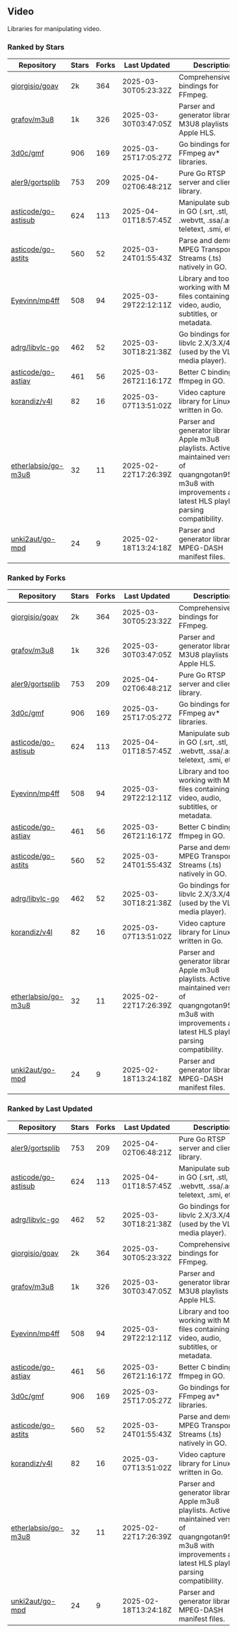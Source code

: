 ## Video

Libraries for manipulating video.

### Ranked by Stars

| Repository | Stars | Forks | Last Updated | Description | 
|------------|-------|-------|--------------|-------------|
| [giorgisio/goav](https://github.com/giorgisio/goav) | 2k | 364 | 2025-03-30T05:23:32Z |  Comprehensive Go bindings for FFmpeg. |
| [grafov/m3u8](https://github.com/grafov/m3u8) | 1k | 326 | 2025-03-30T03:47:05Z |  Parser and generator library of M3U8 playlists for Apple HLS. |
| [3d0c/gmf](https://github.com/3d0c/gmf) | 906 | 169 | 2025-03-25T17:05:27Z |  Go bindings for FFmpeg av\* libraries. |
| [aler9/gortsplib](https://github.com/aler9/gortsplib) | 753 | 209 | 2025-04-02T06:48:21Z |  Pure Go RTSP server and client library. |
| [asticode/go-astisub](https://github.com/asticode/go-astisub) | 624 | 113 | 2025-04-01T18:57:45Z |  Manipulate subtitles in GO (.srt, .stl, .ttml, .webvtt, .ssa/.ass, teletext, .smi, etc.). |
| [asticode/go-astits](https://github.com/asticode/go-astits) | 560 | 52 | 2025-03-24T01:55:43Z |  Parse and demux MPEG Transport Streams (.ts) natively in GO. |
| [Eyevinn/mp4ff](https://github.com/Eyevinn/mp4ff) | 508 | 94 | 2025-03-29T22:12:11Z |  Library and tools for working with MP4 files containing video, audio, subtitles, or metadata. |
| [adrg/libvlc-go](https://github.com/adrg/libvlc-go) | 462 | 52 | 2025-03-30T18:21:38Z |  Go bindings for libvlc 2.X/3.X/4.X (used by the VLC media player). |
| [asticode/go-astiav](https://github.com/asticode/go-astiav) | 461 | 56 | 2025-03-26T21:16:17Z |  Better C bindings for ffmpeg in GO. |
| [korandiz/v4l](https://github.com/korandiz/v4l) | 82 | 16 | 2025-03-07T13:51:02Z |  Video capture library for Linux, written in Go. |
| [etherlabsio/go-m3u8](https://github.com/etherlabsio/go-m3u8) | 32 | 11 | 2025-02-22T17:26:39Z |  Parser and generator library for Apple m3u8 playlists. Actively maintained version of quangngotan95/go-m3u8 with improvements and latest HLS playlist parsing compatibility. |
| [unki2aut/go-mpd](https://github.com/unki2aut/go-mpd) | 24 | 9 | 2025-02-18T13:24:18Z |  Parser and generator library for MPEG-DASH manifest files. |

### Ranked by Forks

| Repository | Stars | Forks | Last Updated | Description | 
|------------|-------|-------|--------------|-------------|
| [giorgisio/goav](https://github.com/giorgisio/goav) | 2k | 364 | 2025-03-30T05:23:32Z |  Comprehensive Go bindings for FFmpeg. |
| [grafov/m3u8](https://github.com/grafov/m3u8) | 1k | 326 | 2025-03-30T03:47:05Z |  Parser and generator library of M3U8 playlists for Apple HLS. |
| [aler9/gortsplib](https://github.com/aler9/gortsplib) | 753 | 209 | 2025-04-02T06:48:21Z |  Pure Go RTSP server and client library. |
| [3d0c/gmf](https://github.com/3d0c/gmf) | 906 | 169 | 2025-03-25T17:05:27Z |  Go bindings for FFmpeg av\* libraries. |
| [asticode/go-astisub](https://github.com/asticode/go-astisub) | 624 | 113 | 2025-04-01T18:57:45Z |  Manipulate subtitles in GO (.srt, .stl, .ttml, .webvtt, .ssa/.ass, teletext, .smi, etc.). |
| [Eyevinn/mp4ff](https://github.com/Eyevinn/mp4ff) | 508 | 94 | 2025-03-29T22:12:11Z |  Library and tools for working with MP4 files containing video, audio, subtitles, or metadata. |
| [asticode/go-astiav](https://github.com/asticode/go-astiav) | 461 | 56 | 2025-03-26T21:16:17Z |  Better C bindings for ffmpeg in GO. |
| [asticode/go-astits](https://github.com/asticode/go-astits) | 560 | 52 | 2025-03-24T01:55:43Z |  Parse and demux MPEG Transport Streams (.ts) natively in GO. |
| [adrg/libvlc-go](https://github.com/adrg/libvlc-go) | 462 | 52 | 2025-03-30T18:21:38Z |  Go bindings for libvlc 2.X/3.X/4.X (used by the VLC media player). |
| [korandiz/v4l](https://github.com/korandiz/v4l) | 82 | 16 | 2025-03-07T13:51:02Z |  Video capture library for Linux, written in Go. |
| [etherlabsio/go-m3u8](https://github.com/etherlabsio/go-m3u8) | 32 | 11 | 2025-02-22T17:26:39Z |  Parser and generator library for Apple m3u8 playlists. Actively maintained version of quangngotan95/go-m3u8 with improvements and latest HLS playlist parsing compatibility. |
| [unki2aut/go-mpd](https://github.com/unki2aut/go-mpd) | 24 | 9 | 2025-02-18T13:24:18Z |  Parser and generator library for MPEG-DASH manifest files. |

### Ranked by Last Updated

| Repository | Stars | Forks | Last Updated | Description | 
|------------|-------|-------|--------------|-------------|
| [aler9/gortsplib](https://github.com/aler9/gortsplib) | 753 | 209 | 2025-04-02T06:48:21Z |  Pure Go RTSP server and client library. |
| [asticode/go-astisub](https://github.com/asticode/go-astisub) | 624 | 113 | 2025-04-01T18:57:45Z |  Manipulate subtitles in GO (.srt, .stl, .ttml, .webvtt, .ssa/.ass, teletext, .smi, etc.). |
| [adrg/libvlc-go](https://github.com/adrg/libvlc-go) | 462 | 52 | 2025-03-30T18:21:38Z |  Go bindings for libvlc 2.X/3.X/4.X (used by the VLC media player). |
| [giorgisio/goav](https://github.com/giorgisio/goav) | 2k | 364 | 2025-03-30T05:23:32Z |  Comprehensive Go bindings for FFmpeg. |
| [grafov/m3u8](https://github.com/grafov/m3u8) | 1k | 326 | 2025-03-30T03:47:05Z |  Parser and generator library of M3U8 playlists for Apple HLS. |
| [Eyevinn/mp4ff](https://github.com/Eyevinn/mp4ff) | 508 | 94 | 2025-03-29T22:12:11Z |  Library and tools for working with MP4 files containing video, audio, subtitles, or metadata. |
| [asticode/go-astiav](https://github.com/asticode/go-astiav) | 461 | 56 | 2025-03-26T21:16:17Z |  Better C bindings for ffmpeg in GO. |
| [3d0c/gmf](https://github.com/3d0c/gmf) | 906 | 169 | 2025-03-25T17:05:27Z |  Go bindings for FFmpeg av\* libraries. |
| [asticode/go-astits](https://github.com/asticode/go-astits) | 560 | 52 | 2025-03-24T01:55:43Z |  Parse and demux MPEG Transport Streams (.ts) natively in GO. |
| [korandiz/v4l](https://github.com/korandiz/v4l) | 82 | 16 | 2025-03-07T13:51:02Z |  Video capture library for Linux, written in Go. |
| [etherlabsio/go-m3u8](https://github.com/etherlabsio/go-m3u8) | 32 | 11 | 2025-02-22T17:26:39Z |  Parser and generator library for Apple m3u8 playlists. Actively maintained version of quangngotan95/go-m3u8 with improvements and latest HLS playlist parsing compatibility. |
| [unki2aut/go-mpd](https://github.com/unki2aut/go-mpd) | 24 | 9 | 2025-02-18T13:24:18Z |  Parser and generator library for MPEG-DASH manifest files. |

